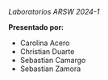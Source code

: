*Laboratorios ARSW 2024-1*

**Presentado por:**
* Carolina Acero
* Christian Duarte
* Sebastian Camargo
* Sebastian Zamora
